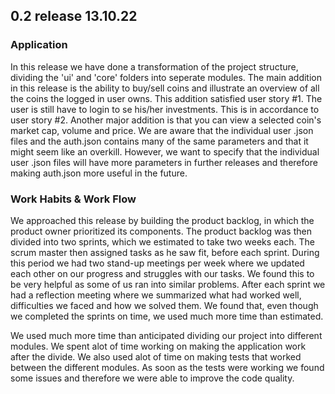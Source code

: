 ## 0.2 release 13.10.22

### Application

In this release we have done a transformation of the project structure, dividing the 'ui' and 'core' folders into seperate modules. The main addition in this release is the ability to buy/sell coins and illustrate an overview of all the coins the logged in user owns. This addition satisfied user story #1. The user is still have to login to se his/her investments. This is in accordance to user story #2. Another major addition is that you can view a selected coin's market cap, volume and price.
We are aware that the individual user .json files and the auth.json contains many of the same parameters and that it might seem like an overkill. However, we want to specify that the individual user .json files will have more parameters in further releases and therefore making auth.json more useful in the future.

### Work Habits & Work Flow

We approached this release by building the product backlog, in which the product owner prioritized its components. The product backlog was then divided into two sprints, which we estimated to take two weeks each. The scrum master then assigned tasks as he saw fit, before each sprint.
During this period we had two stand-up meetings per week where we updated each other on our progress and struggles with our tasks. We found this to be very helpful as some of us ran into similar problems.
After each sprint we had a reflection meeting where we summarized what had worked well, difficulties we faced and how we solved them. We found that, even though we completed the sprints on time, we used much more time than estimated.

We used much more time than anticipated dividing our project into different modules. We spent alot of time working on making the application work after the divide. We also used alot of time on making tests that worked between the different modules. As soon as the tests were working we found some issues and therefore we were able to improve the code quality.

